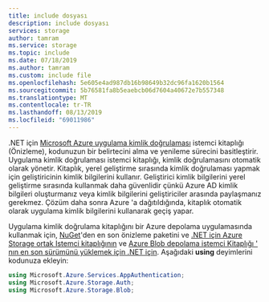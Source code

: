 ```yaml
---
title: include dosyası
description: include dosyası
services: storage
author: tamram
ms.service: storage
ms.topic: include
ms.date: 07/18/2019
ms.author: tamram
ms.custom: include file
ms.openlocfilehash: 5e605e4ad987db16b98649b32dc96fa1620b1564
ms.sourcegitcommit: 5b76581fa8b5eaebcb06d7604a40672e7b557348
ms.translationtype: MT
ms.contentlocale: tr-TR
ms.lasthandoff: 08/13/2019
ms.locfileid: "69011986"
---
```

.NET için [Microsoft Azure uygulama kimlik doğrulaması](https://www.nuget.org/packages/Microsoft.Azure.Services.AppAuthentication) istemci kitaplığı (Önizleme), kodunuzun bir belirtecini alma ve yenileme sürecini basitleştirir. Uygulama kimlik doğrulaması istemci kitaplığı, kimlik doğrulamasını otomatik olarak yönetir. Kitaplık, yerel geliştirme sırasında kimlik doğrulaması yapmak için geliştiricinin kimlik bilgilerini kullanır. Geliştirici kimlik bilgilerini yerel geliştirme sırasında kullanmak daha güvenlidir çünkü Azure AD kimlik bilgileri oluşturmanız veya kimlik bilgilerini geliştiriciler arasında paylaşmanız gerekmez. Çözüm daha sonra Azure 'a dağıtıldığında, kitaplık otomatik olarak uygulama kimlik bilgilerini kullanarak geçiş yapar.

Uygulama kimlik doğrulama kitaplığını bir Azure depolama uygulamasında kullanmak için, [NuGet](https://www.nuget.org/packages/Microsoft.Azure.Services.AppAuthentication)'den en son önizleme paketini ve [.NET için Azure Storage ortak Istemci kitaplığının](https://www.nuget.org/packages/Microsoft.Azure.Storage.Common/) ve [Azure Blob depolama istemci Kitaplığı ' nın en son sürümünü yüklemek için .NET için](https://www.nuget.org/packages/Microsoft.Azure.Storage.Blob/). Aşağıdaki **using** deyimlerini kodunuza ekleyin:

```csharp
using Microsoft.Azure.Services.AppAuthentication;
using Microsoft.Azure.Storage.Auth;
using Microsoft.Azure.Storage.Blob;
```
